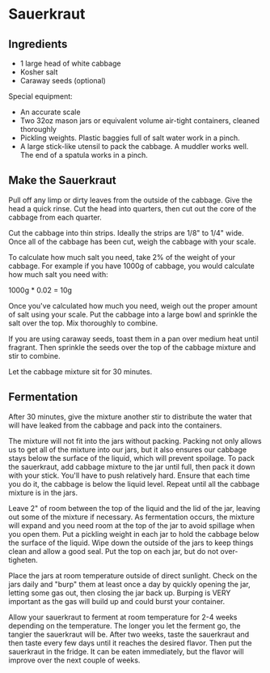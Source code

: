 # Sauerkraut

## Ingredients

* 1 large head of white cabbage
* Kosher salt
* Caraway seeds (optional)

Special equipment:

* An accurate scale
* Two 32oz mason jars or equivalent volume air-tight containers, cleaned thoroughly
* Pickling weights. Plastic baggies full of salt water work in a pinch.
* A large stick-like utensil to pack the cabbage. A muddler works well. The end of a spatula works in a pinch.


## Make the Sauerkraut

Pull off any limp or dirty leaves from the outside of the cabbage. Give the head
a quick rinse. Cut the head into quarters, then cut out the core of the cabbage
from each quarter.

Cut the cabbage into thin strips. Ideally the strips are 1/8" to 1/4" wide. Once
all of the cabbage has been cut, weigh the cabbage with your scale.

To calculate how much salt you need, take 2% of the weight of your cabbage. For
example if you have 1000g of cabbage, you would calculate how much salt you need
with:

  1000g * 0.02 = 10g

Once you've calculated how much you need, weigh out the proper amount of salt
using your scale. Put the cabbage into a large bowl and sprinkle the salt over the
top. Mix thoroughly to combine.

If you are using caraway seeds, toast them in a pan over medium heat until fragrant.
Then sprinkle the seeds over the top of the cabbage mixture and stir to combine.

Let the cabbage mixture sit for 30 minutes.


## Fermentation

After 30 minutes, give the mixture another stir to distribute the water that will
have leaked from the cabbage and pack into the containers. 

The mixture will not fit into the jars without packing. Packing not only allows us
to get all of the mixture into our jars, but it also ensures our cabbage stays
below the surface of the liquid, which will prevent spoilage. To pack the sauerkraut, 
add cabbage mixture to the jar until full, then pack it down with your stick. You'll
have to push relatively hard. Ensure that each time you do it, the cabbage is below
the liquid level. Repeat until all the cabbage mixture is in the jars.

Leave 2" of room between the top of the liquid and the lid of the jar, leaving out
some of the mixture if necessary. As fermentation occurs, the mixture will expand
and you need room at the top of the jar to avoid spillage when you open them. Put 
a pickling weight in each jar to hold the cabbage below the surface of the liquid.
Wipe down the outside of the jars to keep things clean and allow a good seal. Put
the top on each jar, but do not over-tigheten.

Place the jars at room temperature outside of direct sunlight. Check on the jars
daily and "burp" them at least once a day by quickly opening the jar, letting some
gas out, then closing the jar back up. Burping is VERY important as the gas will
build up and could burst your container. 

Allow your sauerkraut to ferment at room temperature for 2-4 weeks depending on
the temperature. The longer you let the ferment go, the tangier the sauerkraut
will be. After two weeks, taste the sauerkraut and then taste every few days
until it reaches the desired flavor. Then put the sauerkraut in the fridge. It
can be eaten immediately, but the flavor will improve over the next couple of 
weeks.


